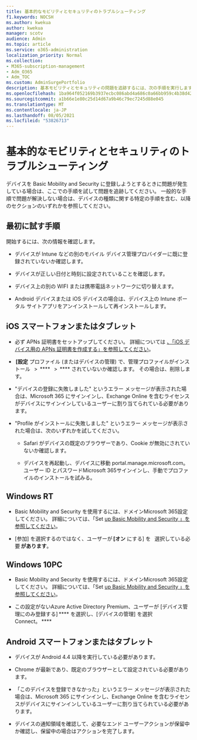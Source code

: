 ```yaml
---
title: 基本的なモビリティとセキュリティのトラブルシューティング
f1.keywords: NOCSH
ms.author: kwekua
author: kwekua
manager: scotv
audience: Admin
ms.topic: article
ms.service: o365-administration
localization_priority: Normal
ms.collection:
- M365-subscription-management
- Adm_O365
- Adm_TOC
ms.custom: AdminSurgePortfolio
description: 基本モビリティとセキュリティの問題を追跡するには、次の手順を実行します。
ms.openlocfilehash: 1ba964f052169b3937ecbc086abd4a686c0a66bb959c4b38d4280c1bbb0225a2
ms.sourcegitcommit: a1b66e1e80c25d14d67a9b46c79ec7245d88e045
ms.translationtype: MT
ms.contentlocale: ja-JP
ms.lasthandoff: 08/05/2021
ms.locfileid: "53826713"
---
```

# <a name="troubleshoot-basic-mobility-and-security"></a>基本的なモビリティとセキュリティのトラブルシューティング

デバイスを Basic Mobility and Security に登録しようとするときに問題が発生している場合は、ここでの手順を試して問題を追跡してください。 一般的な手順で問題が解決しない場合は、デバイスの種類に関する特定の手順を含む、以降のセクションのいずれかを参照してください。

## <a name="steps-to-try-first"></a>最初に試す手順

開始するには、次の情報を確認します。

- デバイスが Intune などの別のモバイル デバイス管理プロバイダーに既に登録されていないか確認します。

- デバイスが正しい日付と時刻に設定されていることを確認します。

- デバイス上の別の WIFI または携帯電話ネットワークに切り替えます。

- Android デバイスまたは iOS デバイスの場合は、デバイス上の Intune ポータル サイトアプリをアンインストールして再インストールします。 

## <a name="ios-phone-or-tablet"></a>iOS スマートフォンまたはタブレット

- 必ず APNs 証明書をセットアップしてください。 詳細については [、「iOS デバイス用の APNs 証明書を作成する」を参照してください](create-an-apns-certificate-for-ios-devices.md)。

-  **[設定** プロファイル (またはデバイスの管理) で、管理プロファイルがインストール   >  ****   >  **** されていないか確認します。 その場合は、削除します。

- "デバイスの登録に失敗しました" というエラー メッセージが表示された場合は、Microsoft 365 にサインインし、Exchange Online を含むライセンスがデバイスにサインインしているユーザーに割り当てられている必要があります。

- "Profile がインストールに失敗しました" というエラー メッセージが表示された場合は、次のいずれかを試してください。

    - Safari がデバイスの既定のブラウザーであり、Cookie が無効にされていないか確認します。

    - デバイスを再起動し、デバイスに移動 portal.manage.microsoft.com。 ユーザー ID とパスワードMicrosoft 365サインインし、手動でプロファイルのインストールを試みる。

## <a name="windows-rt"></a>Windows RT

- Basic Mobility and Security を使用するには、ドメインMicrosoft 365設定してください。 詳細については、「Set [up Basic Mobility and Security 」を参照してください](set-up.md)。
    
- [参加] を選択するのではなく、ユーザーが **[オン** にする] を   選択している必要 **があります**。

## <a name="windows-10-pc"></a>Windows 10PC

- Basic Mobility and Security を使用するには、ドメインMicrosoft 365設定してください。 詳細については、「Set [up Basic Mobility and Security 」を参照してください](set-up.md)。
    
- この設定がないAzure Active Directory Premium、ユーザーが [デバイス管理にのみ登録する] **** を選択し、[デバイスの管理] を選択   Connect。 ****

## <a name="android-phone-or-tablet"></a>Android スマートフォンまたはタブレット

- デバイスが Android 4.4 以降を実行している必要があります。

- Chrome が最新であり、既定のブラウザーとして設定されている必要があります。

- 「このデバイスを登録できなかった」というエラー メッセージが表示された場合は、Microsoft 365 にサインインし、Exchange Online を含むライセンスがデバイスにサインインしているユーザーに割り当てられている必要があります。

- デバイスの通知領域を確認して、必要なエンド ユーザーアクションが保留中か確認し、保留中の場合はアクションを完了します。